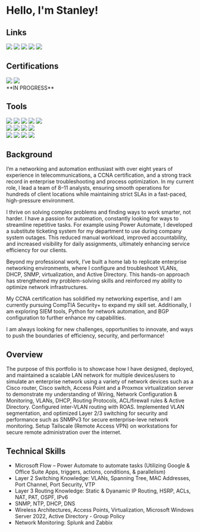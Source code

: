 # Hello, I'm Stanley!
## Links 
<div>
<a href="https://www.linkedin.com/in/stanley-gelin-6abb50269/"><img src="https://img.shields.io/badge/-LinkedIn-0072b1?&style=for-the-badge&logo=Linkedin&logoColor=white" /></a>
<a href="https://github.com/Plantlyfe/HOMELAB-" target="_blank"><img src="https://img.shields.io/badge/-Network_Infrastructure_Project-777BB4?&style=for-the-badge&logo=Homelab&logoColor=white" /></a>
<a href="https://github.com/Plantlyfe/Network-Monitoring"><img src="https://img.shields.io/badge/-Network_Monitoring_Project-EF3B2D?&style=for-the-badge&logo=SIEM&logoColor=white" /></a>
<img src="https://img.shields.io/badge/-Active_Directory_Project_(Repository_Setup_In_Progress)-00A4EF?&style=for-the-badge&logo=Active_Directory&logoColor=white" />
<a href="https://docs.google.com/document/d/1Ec0gFKyWmrR8n3HAanisCqk3O3-JxXDCQPTt5eQRN_0/edit?tab=t.0"><img src="https://img.shields.io/badge/-Resume-000000?&style=for-the-badge&logo=Resume&logoColor=white" /></a>

</div>

## Certifications
<div>
<img src="https://img.shields.io/badge/-Comptia_Security%2B-FF0000?&style=for-the-badge&logo=CompTIA&logoColor=white" /> 
<img src="https://img.shields.io/badge/-Cisco Certified Network Associate_(CCNA)-000080?&style=for-the-badge&logoColor=white" />
</div>
**IN PROGRESS**

## Tools

<div>
    <a href="https://www.zabbix.com/server_monitoring"><img src="https://img.shields.io/badge/-Zabbix-d41d00?&style=for-the-badge&logo=Zabbix&logoColor=white" /></a>
    <a href="https://www.splunk.com/en_us/products/splunk-enterprise.html"><img src="https://img.shields.io/badge/-Splunk-73875d?&style=for-the-badge&logo=Splunk&logoColor=white" /></a>
    <a href="https://www.splunk.com/en_us/products/splunk-enterprise.html"><img src="https://img.shields.io/badge/-Tailscale VPN-000000?&style=for-the-badge&logo=Tailscale&logoColor=white" /></a>
    <a href="https://www.proxmox.com/en/products/proxmox-virtual-environment/overview"><img src="https://img.shields.io/badge/-Proxmox_Virtual_Environment-FF9C33?&style=for-the-badge&logo=Proxmox&logoColor=white" /></a>
    <img src="https://img.shields.io/badge/-Putty-797979?&style=for-the-badge&logo=Putty&logoColor=white" />

</div>
<div>
    <img src="https://img.shields.io/badge/-Microsoft_Power_Automate-00A4EF?&style=for-the-badge&logo=Microsoft&logoColor=white" />
    <img src="https://img.shields.io/badge/-Linux/Ubuntu_Server-4B275F?&style=for-the-badge&logo=Linux&logoColor=white" />
    <img src="https://img.shields.io/badge/-Paessler_SNMP_Tester-797979?&style=for-the-badge&logo=Velociraptor&logoColor=white" />
    <a href="https://www.lucidchart.com/pages/product"><img src="https://img.shields.io/badge/-Lucid_Charts-FF9C33?&style=for-the-badge&logo=Lucid_Charts&logoColor=white" /></a>


    
</div>

<div>
    <img src="https://img.shields.io/badge/-Wireshark-1679A7?&style=for-the-badge&logo=Wireshark&logoColor=white" />
    <img src="https://img.shields.io/badge/-Cisco_Modeling_Labs-E1379B?&style=for-the-badge&logo=CML&logoColor=white" />
    <img src="https://img.shields.io/badge/-Windows_Server_2022-378CE1?&style=for-the-badge&logo=Microsoft&logoColor=white" />
    <img src="https://img.shields.io/badge/-Cisco_IOS-005571?&style=for-the-badge&logo=Cisco&logoColor=white" />
</div>


## Background
I’m a networking and automation enthusiast with over eight years of experience in telecommunications, a CCNA certification, and a strong track record in enterprise troubleshooting and process optimization. In my current role, I lead a team of 8–11 analysts, ensuring smooth operations for hundreds of client locations while maintaining strict SLAs in a fast-paced, high-pressure environment.

I thrive on solving complex problems and finding ways to work smarter, not harder. I have a passion for automation, constantly looking for ways to streamline repetitive tasks. For example using Power Automate, I developed a substitute ticketing system for my department to use during company system outages. This reduced manual workload, improved accountability, and increased visibility for daily assignments, ultimately enhancing service efficiency for our clients.

Beyond my professional work, I’ve built a home lab to replicate enterprise networking environments, where I configure and troubleshoot VLANs, DHCP, SNMP, virtualization, and Active Directory. This hands-on approach has strengthened my problem-solving skills and reinforced my ability to optimize network infrastructures.

My CCNA certification has solidified my networking expertise, and I am currently pursuing CompTIA Security+ to expand my skill set. Additionally, I am exploring SIEM tools, Python for network automation, and BGP configuration to further enhance my capabilities.

I am always looking for new challenges, opportunities to innovate, and ways to push the boundaries of efficiency, security, and performance!


## Overview

The purpose of this portfolio is to showcase how I have designed, deployed, and maintained a scalable LAN network for multiple devices/users to simulate an enterprise network using a variety of network devices such as a Cisco router, Cisco switch, Access Point and a Proxmox virtualization server to demonstrate my understanding of Wiring, Network Configuration & Monitoring, VLANs, DHCP, Routing Protocols, ACL/firewall rules & Active Directory. Configured inter-VLAN routing with ROAS. Implemented VLAN segmentation, and optimized Layer 2/3 switching for security and performance such as SNMPv3 for secure enterprise-leve network monitoring. Setup Tailscale (Remote Access VPN) on workstations for secure remote administration over the internet.


## Technical Skills
- Microsoft Flow – Power Automate to automate tasks (Utilizing Google & Office Suite Apps, triggers, actions, conditions, & parallelism)
- Layer 2 Switching Knowledge: VLANs, Spanning Tree, MAC Addresses, Port Channel, Port Security, VTP
- Layer 3 Routing Knowledge: Static &  Dyanamic IP Routing, HSRP, ACLs, NAT, PAT, OSPF, IPv6
- SNMP, NTP, DHCP, DNS
- Wireless Architectures, Access Points, Virtualization, Microsoft Windows Server 2022, Active Directory - Group Policy
- Network Monitoring: Splunk and Zabbix
